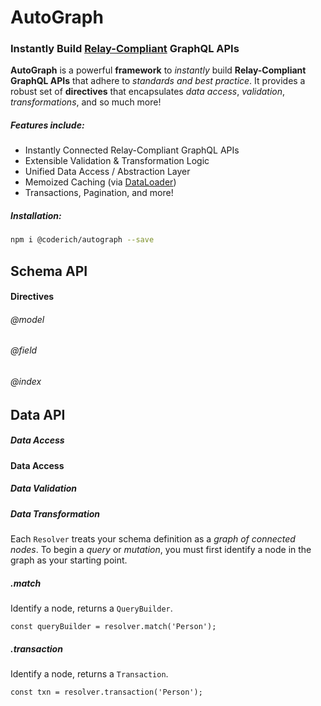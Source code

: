 # AutoGraph
### Instantly Build [Relay-Compliant](https://relay.dev/docs/en/graphql-server-specification.html) GraphQL APIs

**AutoGraph** is a powerful **framework** to *instantly* build **Relay-Compliant GraphQL APIs** that adhere to *standards and best practice*. It provides a robust set of **directives** that encapsulates *data access*, *validation*, *transformations*, and so much more!


##### Features include:
- Instantly Connected Relay-Compliant GraphQL APIs
- Extensible Validation & Transformation Logic
- Unified Data Access / Abstraction Layer
- Memoized Caching (via [DataLoader](https://www.npmjs.com/package/dataloader))
- Transactions, Pagination, and more!

##### Installation:

```sh
npm i @coderich/autograph --save
```

## Schema API
#### Directives
###### @model
###### @field
###### @index

## Data API
##### Data Access
**Data Access**
##### Data Validation
##### Data Transformation


Each `Resolver` treats your schema definition as a *graph of connected nodes*. To begin a *query* or *mutation*, you must first identify a node in the graph as your starting point.

##### .match
Identify a node, returns a `QueryBuilder`.
```
const queryBuilder = resolver.match('Person');
```
##### .transaction
Identify a node, returns a `Transaction`.
```
const txn = resolver.transaction('Person');
```